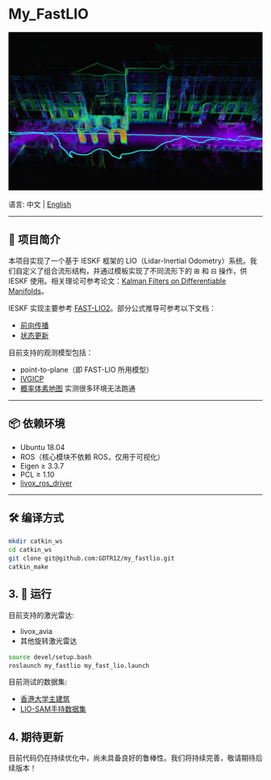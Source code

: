 # My_FastLIO

<div align="center">
  <img src="assets/my_fastlio_pic.png" width="600"/>
</div>

语言: 中文 | [English](README.md)

---

## 🧭 项目简介

本项目实现了一个基于 IESKF 框架的 LIO（Lidar-Inertial Odometry）系统。我们自定义了组合流形结构，并通过模板实现了不同流形下的 $\boxplus$ 和 $\boxminus$ 操作，供 IESKF 使用。相关理论可参考论文：[Kalman Filters on Differentiable Manifolds](https://arxiv.org/pdf/2102.03804)。

IESKF 实现主要参考 [FAST-LIO2](https://arxiv.org/pdf/2107.06829)。部分公式推导可参考以下文档：

- [前向传播](src/my_fastlio/doc/前向传播.md)
- [状态更新](src/my_fastlio/doc/观测模型推导.md)

目前支持的观测模型包括：

- point-to-plane（即 FAST-LIO 所用模型）
- [IVGICP](src/my_fastlio/doc/VGICP观测.md)
- [概率体素地图](src/my_fastlio/doc/概率体素地图下的观测和状态更新.md) 实测很多环境无法跑通

---

## 📦 依赖环境

- Ubuntu 18.04
- ROS（核心模块不依赖 ROS，仅用于可视化）
- Eigen ≥ 3.3.7
- PCL ≥ 1.10
- [livox_ros_driver](https://github.com/Livox-SDK/livox_ros_driver)

---

## 🛠️ 编译方式

```bash
mkdir catkin_ws
cd catkin_ws
git clone git@github.com:GDTR12/my_fastlio.git
catkin_make
```

## 3. 🚀 运行
目前支持的激光雷达:
- livox_avia
- 其他旋转激光雷达

```bash
source devel/setup.bash
roslaunch my_fastlio my_fast_lio.launch
```

目前测试的数据集:
- [香港大学主建筑](https://drive.google.com/drive/folders/1CGYEJ9-wWjr8INyan6q1BZz_5VtGB-fP)
- [LIO-SAM手持数据集](https://drive.google.com/drive/folders/1gJHwfdHCRdjP7vuT556pv8atqrCJPbUq)

## 4. 期待更新
目前代码仍在持续优化中，尚未具备良好的鲁棒性。我们将持续完善，敬请期待后续版本！